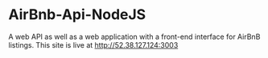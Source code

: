 # AirBnb-Api-NodeJS

A web API as well as a web application with a front-end interface for AirBnB listings. This site is live at http://52.38.127.124:3003
